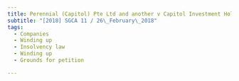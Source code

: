 ```yaml
---
title: Perennial (Capitol) Pte Ltd and another v Capitol Investment Holdings Pte Ltd and other 
subtitle: "[2018] SGCA 11 / 26\_February\_2018"
tags:
  - Companies
  - Winding up
  - Insolvency law
  - Winding up
  - Grounds for petition

---
```


